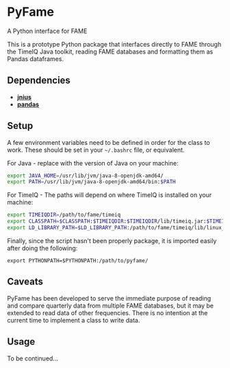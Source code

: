 # PyFame
A Python interface for FAME

This is a prototype Python package that interfaces directly to FAME through the TimeIQ Java toolkit, reading FAME databases and formatting them as Pandas dataframes.

Dependencies
------------
+ **[jnius](https://github.com/kivy/pyjnius)**
+ **[pandas](https://pandas.pydata.org/)**

Setup
-----
A few environment variables need to be defined in order for the class to work.  These should be set in your ```~/.bashrc``` file, or equivalent.

For Java - replace with the version of Java on your machine:
```bash
export JAVA_HOME=/usr/lib/jvm/java-8-openjdk-amd64/
export PATH=/usr/lib/jvm/java-8-openjdk-amd64/bin:$PATH
```

For TimeIQ - The paths will depend on where TimeIQ is installed on your machine:
```bash
export TIMEIQDIR=/path/to/fame/timeiq
export CLASSPATH=$CLASSPATH:$TIMEIQDIR:$TIMEIQDIR/lib/timeiq.jar:$TIMEIQDIR/lib/TimeIQLicense.jar:
export LD_LIBRARY_PATH=$LD_LIBRARY_PATH:/path/to/fame/timeiq/lib/linux_x86/64
```

Finally, since the script hasn't been properly package, it is imported easily after doing the following:
```
export PYTHONPATH=$PYTHONPATH:/path/to/pyfame/
```

Caveats
-------
PyFame has been developed to serve the immediate purpose of reading and compare quarterly data from multiple FAME databases, but it may be extended to read data of other frequencies.  There is no intention at the current time to implement a class to write data.

Usage
-----
To be continued...
